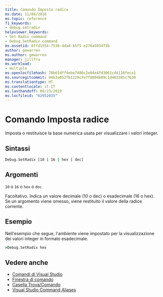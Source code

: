 ```yaml
---
title: Comando Imposta radice
ms.date: 11/04/2016
ms.topic: reference
f1_keywords:
- debug.setradix
helpviewer_keywords:
- Set Radix command
- Debug.SetRadix command
ms.assetid: 6ffd1554-7530-4da4-b5f5-e276a5034f3b
author: gewarren
ms.author: gewarren
manager: jillfra
ms.workload:
- multiple
ms.openlocfilehash: 70b61dff4ebe7486c2e04e4fd3061cd4110feca1
ms.sourcegitcommit: 94b3a052fb1229c7e7f8804b09c1d403385c7630
ms.translationtype: HT
ms.contentlocale: it-IT
ms.lasthandoff: 04/23/2019
ms.locfileid: "62952035"
---
```

# <a name="set-radix-command"></a>Comando Imposta radice
Imposta o restituisce la base numerica usata per visualizzare i valori integer.

## <a name="syntax"></a>Sintassi

```cmd
Debug.SetRadix [10 | 16 | hex | dec]
```

## <a name="arguments"></a>Argomenti
 `10` o `16` o `hex` o `dec`

 Facoltativo. Indica un valore decimale (10 o dec) o esadecimale (16 o hex). Se un argomento viene omesso, viene restituito il valore della radice corrente.

## <a name="example"></a>Esempio
 Nell'esempio che segue, l'ambiente viene impostato per la visualizzazione dei valori integer in formato esadecimale.

```cmd
>Debug.SetRadix hex
```

## <a name="see-also"></a>Vedere anche

- [Comandi di Visual Studio](../../ide/reference/visual-studio-commands.md)
- [Finestra di comando](../../ide/reference/command-window.md)
- [Casella Trova/Comando](../../ide/find-command-box.md)
- [Visual Studio Command Aliases](../../ide/reference/visual-studio-command-aliases.md)